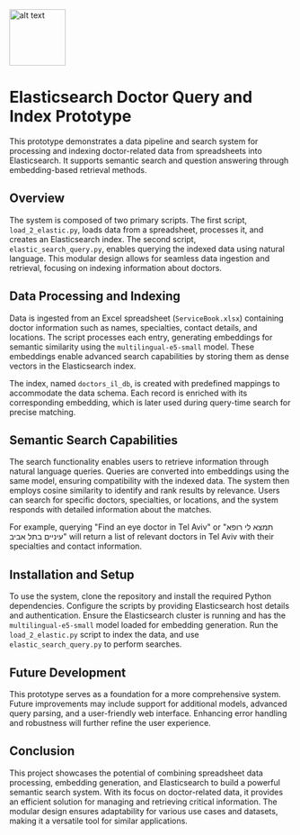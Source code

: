 <img src="appendix/icon.png" width="100" alt="alt text">

# Elasticsearch Doctor Query and Index Prototype

This prototype demonstrates a data pipeline and search system for processing and indexing doctor-related data from spreadsheets into Elasticsearch. It supports semantic search and question answering through embedding-based retrieval methods.

## Overview

The system is composed of two primary scripts. The first script, `load_2_elastic.py`, loads data from a spreadsheet, processes it, and creates an Elasticsearch index. The second script, `elastic_search_query.py`, enables querying the indexed data using natural language. This modular design allows for seamless data ingestion and retrieval, focusing on indexing information about doctors.

## Data Processing and Indexing

Data is ingested from an Excel spreadsheet (`ServiceBook.xlsx`) containing doctor information such as names, specialties, contact details, and locations. The script processes each entry, generating embeddings for semantic similarity using the `multilingual-e5-small` model. These embeddings enable advanced search capabilities by storing them as dense vectors in the Elasticsearch index.

The index, named `doctors_il_db`, is created with predefined mappings to accommodate the data schema. Each record is enriched with its corresponding embedding, which is later used during query-time search for precise matching.

## Semantic Search Capabilities

The search functionality enables users to retrieve information through natural language queries. Queries are converted into embeddings using the same model, ensuring compatibility with the indexed data. The system then employs cosine similarity to identify and rank results by relevance. Users can search for specific doctors, specialties, or locations, and the system responds with detailed information about the matches.

For example, querying "Find an eye doctor in Tel Aviv" or "תמצא לי רופא עיניים בתל אביב" will return a list of relevant doctors in Tel Aviv with their specialties and contact information.

## Installation and Setup

To use the system, clone the repository and install the required Python dependencies. Configure the scripts by providing Elasticsearch host details and authentication. Ensure the Elasticsearch cluster is running and has the `multilingual-e5-small` model loaded for embedding generation. Run the `load_2_elastic.py` script to index the data, and use `elastic_search_query.py` to perform searches.

## Future Development

This prototype serves as a foundation for a more comprehensive system. Future improvements may include support for additional models, advanced query parsing, and a user-friendly web interface. Enhancing error handling and robustness will further refine the user experience.

## Conclusion

This project showcases the potential of combining spreadsheet data processing, embedding generation, and Elasticsearch to build a powerful semantic search system. With its focus on doctor-related data, it provides an efficient solution for managing and retrieving critical information. The modular design ensures adaptability for various use cases and datasets, making it a versatile tool for similar applications.
